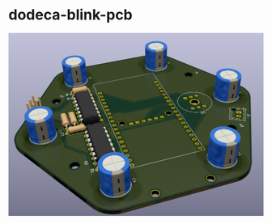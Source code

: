 # dodeca-blink-pcb

![board render](https://github.com/barafael/dodeca-blink-pcb/blob/main/board.png?raw=true)
